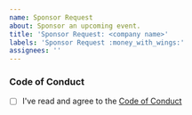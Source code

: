 ```yaml
---
name: Sponsor Request
about: Sponsor an upcoming event.
title: 'Sponsor Request: <company name>'
labels: 'Sponsor Request :money_with_wings:'
assignees: ''
---
```


<!-- A short explanation of why you'd like to sponsor. Are you looking to hire? Want feedback from devs? If you have a specific type of event or sponsorship in mind, please mention that too. -->

### Code of Conduct

<!-- We expect all of our sponsors to uphold our Code of Conduct, so please take a minute to read through it. -->

- [ ] I've read and agree to the [Code of Conduct](https://berlincodeofconduct.org)
